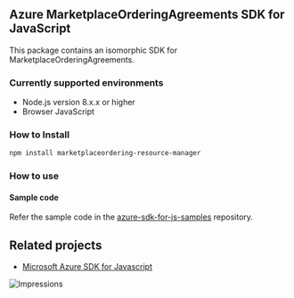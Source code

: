 ## Azure MarketplaceOrderingAgreements SDK for JavaScript

This package contains an isomorphic SDK for MarketplaceOrderingAgreements.

### Currently supported environments

- Node.js version 8.x.x or higher
- Browser JavaScript

### How to Install

```bash
npm install marketplaceordering-resource-manager
```

### How to use

#### Sample code

Refer the sample code in the [azure-sdk-for-js-samples](https://github.com/Azure/azure-sdk-for-js-samples) repository.

## Related projects

- [Microsoft Azure SDK for Javascript](https://github.com/Azure/azure-sdk-for-js)


![Impressions](https://azure-sdk-impressions.azurewebsites.net/api/impressions/azure-sdk-for-js%2Fsdk%2Fcdn%2Farm-cdn%2FREADME.png)